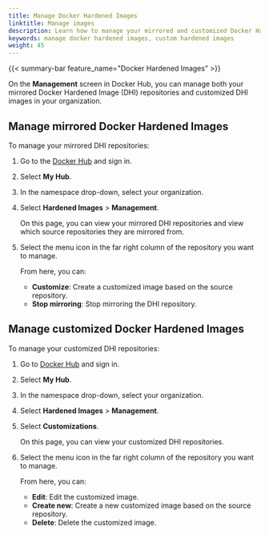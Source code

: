 ```yaml
---
title: Manage Docker Hardened Images
linktitle: Manage images
description: Learn how to manage your mirrored and customized Docker Hardened Images in your organization.
keywords: manage docker hardened images, custom hardened images
weight: 45
---
```


{{< summary-bar feature_name="Docker Hardened Images" >}}

On the **Management** screen in Docker Hub, you can manage both your mirrored
Docker Hardened Image (DHI) repositories and customized DHI images in your
organization.

## Manage mirrored Docker Hardened Images

To manage your mirrored DHI repositories:

1. Go to the [Docker Hub](https://hub.docker.com) and sign in.
2. Select **My Hub**.
3. In the namespace drop-down, select your organization.
4. Select **Hardened Images** > **Management**.

   On this page, you can view your mirrored DHI
   repositories and view which source repositories they are mirrored from.

5. Select the menu icon in the far right column of the repository you want to manage.

   From here, you can:

   - **Customize**: Create a customized image based on the source repository.
   - **Stop mirroring**: Stop mirroring the DHI repository.

## Manage customized Docker Hardened Images

To manage your customized DHI repositories:

1. Go to [Docker Hub](https://hub.docker.com) and sign in.
2. Select **My Hub**.
3. In the namespace drop-down, select your organization.
4. Select **Hardened Images** > **Management**.
5. Select **Customizations**.

   On this page, you can view your customized DHI
   repositories.

6. Select the menu icon in the far right column of the repository you want to manage.

   From here, you can:

   - **Edit**: Edit the customized image.
   - **Create new**: Create a new customized image based on the source repository.
   - **Delete**: Delete the customized image.